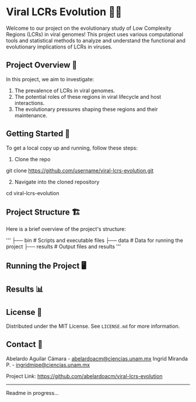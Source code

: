 # Viral LCRs Evolution 🧬🦠

Welcome to our project on the evolutionary study of Low Complexity Regions (LCRs) in viral genomes! This project uses various computational tools and statistical methods to analyze and understand the functional and evolutionary implications of LCRs in viruses.

## Project Overview 👀

In this project, we aim to investigate:

1. The prevalence of LCRs in viral genomes.
2. The potential roles of these regions in viral lifecycle and host interactions.
3. The evolutionary pressures shaping these regions and their maintenance.

## Getting Started 🚀

To get a local copy up and running, follow these steps:

1. Clone the repo

git clone https://github.com/username/viral-lcrs-evolution.git

2. Navigate into the cloned repository

cd viral-lcrs-evolution


## Project Structure 🏗️

Here is a brief overview of the project's structure:

'''
├── bin # Scripts and executable files
├── data # Data for running the project
├── results # Output files and results
'''


## Running the Project 🖥️


## Results 📊


## License 📜

Distributed under the MIT License. See `LICENSE.md` for more information.

## Contact 📧

Abelardo Aguilar Cámara - abelardoacm@ciencias.unam.mx
Ingrid Miranda P. - ingridmipe@ciencias.unam.mx

Project Link: https://github.com/abelardoacm/viral-lcrs-evolution

---
Readme in progress...


